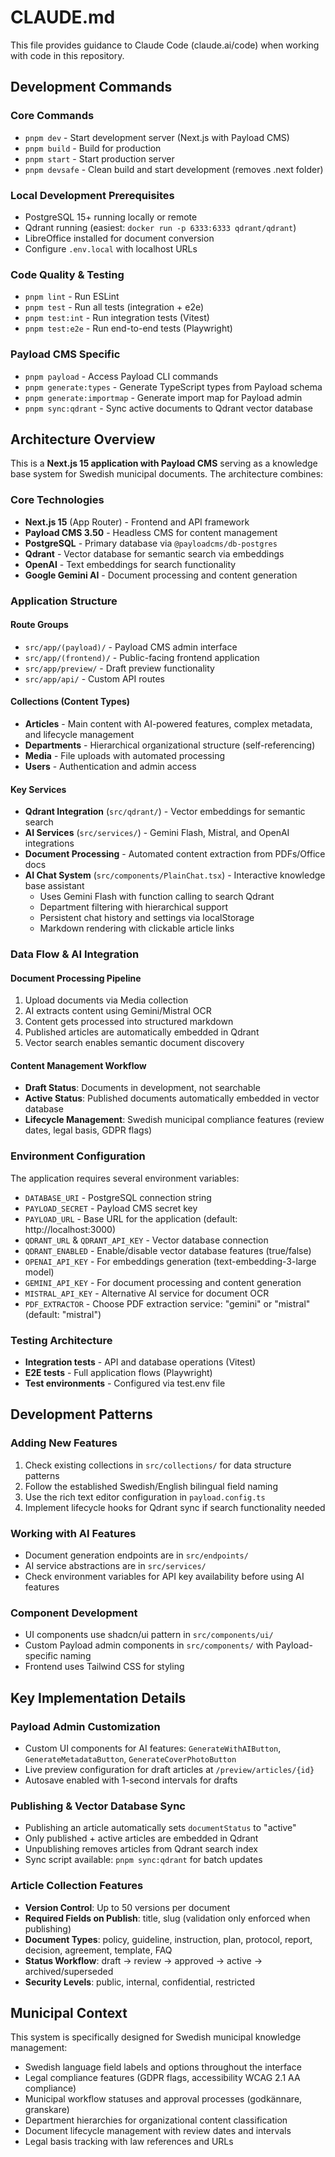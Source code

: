 # CLAUDE.md

This file provides guidance to Claude Code (claude.ai/code) when working with code in this repository.

## Development Commands

### Core Commands
- `pnpm dev` - Start development server (Next.js with Payload CMS)
- `pnpm build` - Build for production
- `pnpm start` - Start production server
- `pnpm devsafe` - Clean build and start development (removes .next folder)

### Local Development Prerequisites
- PostgreSQL 15+ running locally or remote
- Qdrant running (easiest: `docker run -p 6333:6333 qdrant/qdrant`)
- LibreOffice installed for document conversion
- Configure `.env.local` with localhost URLs

### Code Quality & Testing
- `pnpm lint` - Run ESLint
- `pnpm test` - Run all tests (integration + e2e)
- `pnpm test:int` - Run integration tests (Vitest)
- `pnpm test:e2e` - Run end-to-end tests (Playwright)

### Payload CMS Specific
- `pnpm payload` - Access Payload CLI commands
- `pnpm generate:types` - Generate TypeScript types from Payload schema
- `pnpm generate:importmap` - Generate import map for Payload admin
- `pnpm sync:qdrant` - Sync active documents to Qdrant vector database

## Architecture Overview

This is a **Next.js 15 application with Payload CMS** serving as a knowledge base system for Swedish municipal documents. The architecture combines:

### Core Technologies
- **Next.js 15** (App Router) - Frontend and API framework
- **Payload CMS 3.50** - Headless CMS for content management
- **PostgreSQL** - Primary database via `@payloadcms/db-postgres`
- **Qdrant** - Vector database for semantic search via embeddings
- **OpenAI** - Text embeddings for search functionality
- **Google Gemini AI** - Document processing and content generation

### Application Structure

#### Route Groups
- `src/app/(payload)/` - Payload CMS admin interface
- `src/app/(frontend)/` - Public-facing frontend application
- `src/app/preview/` - Draft preview functionality
- `src/app/api/` - Custom API routes

#### Collections (Content Types)
- **Articles** - Main content with AI-powered features, complex metadata, and lifecycle management
- **Departments** - Hierarchical organizational structure (self-referencing)
- **Media** - File uploads with automated processing
- **Users** - Authentication and admin access

#### Key Services
- **Qdrant Integration** (`src/qdrant/`) - Vector embeddings for semantic search
- **AI Services** (`src/services/`) - Gemini Flash, Mistral, and OpenAI integrations
- **Document Processing** - Automated content extraction from PDFs/Office docs
- **AI Chat System** (`src/components/PlainChat.tsx`) - Interactive knowledge base assistant
  - Uses Gemini Flash with function calling to search Qdrant
  - Department filtering with hierarchical support
  - Persistent chat history and settings via localStorage
  - Markdown rendering with clickable article links

### Data Flow & AI Integration

#### Document Processing Pipeline
1. Upload documents via Media collection
2. AI extracts content using Gemini/Mistral OCR
3. Content gets processed into structured markdown
4. Published articles are automatically embedded in Qdrant
5. Vector search enables semantic document discovery

#### Content Management Workflow
- **Draft Status**: Documents in development, not searchable
- **Active Status**: Published documents automatically embedded in vector database
- **Lifecycle Management**: Swedish municipal compliance features (review dates, legal basis, GDPR flags)

### Environment Configuration

The application requires several environment variables:
- `DATABASE_URI` - PostgreSQL connection string
- `PAYLOAD_SECRET` - Payload CMS secret key
- `PAYLOAD_URL` - Base URL for the application (default: http://localhost:3000)
- `QDRANT_URL` & `QDRANT_API_KEY` - Vector database connection
- `QDRANT_ENABLED` - Enable/disable vector database features (true/false)
- `OPENAI_API_KEY` - For embeddings generation (text-embedding-3-large model)
- `GEMINI_API_KEY` - For document processing and content generation
- `MISTRAL_API_KEY` - Alternative AI service for document OCR
- `PDF_EXTRACTOR` - Choose PDF extraction service: "gemini" or "mistral" (default: "mistral")

### Testing Architecture
- **Integration tests** - API and database operations (Vitest)
- **E2E tests** - Full application flows (Playwright)
- **Test environments** - Configured via test.env file

## Development Patterns

### Adding New Features
1. Check existing collections in `src/collections/` for data structure patterns
2. Follow the established Swedish/English bilingual field naming
3. Use the rich text editor configuration in `payload.config.ts`
4. Implement lifecycle hooks for Qdrant sync if search functionality needed

### Working with AI Features
- Document generation endpoints are in `src/endpoints/`
- AI service abstractions are in `src/services/`
- Check environment variables for API key availability before using AI features

### Component Development
- UI components use shadcn/ui pattern in `src/components/ui/`
- Custom Payload admin components in `src/components/` with Payload-specific naming
- Frontend uses Tailwind CSS for styling

## Key Implementation Details

### Payload Admin Customization
- Custom UI components for AI features: `GenerateWithAIButton`, `GenerateMetadataButton`, `GenerateCoverPhotoButton`
- Live preview configuration for draft articles at `/preview/articles/{id}`
- Autosave enabled with 1-second intervals for drafts

### Publishing & Vector Database Sync
- Publishing an article automatically sets `documentStatus` to "active"
- Only published + active articles are embedded in Qdrant
- Unpublishing removes articles from Qdrant search index
- Sync script available: `pnpm sync:qdrant` for batch updates

### Article Collection Features
- **Version Control**: Up to 50 versions per document
- **Required Fields on Publish**: title, slug (validation only enforced when publishing)
- **Document Types**: policy, guideline, instruction, plan, protocol, report, decision, agreement, template, FAQ
- **Status Workflow**: draft → review → approved → active → archived/superseded
- **Security Levels**: public, internal, confidential, restricted

## Municipal Context

This system is specifically designed for Swedish municipal knowledge management:
- Swedish language field labels and options throughout the interface
- Legal compliance features (GDPR flags, accessibility WCAG 2.1 AA compliance)
- Municipal workflow statuses and approval processes (godkännare, granskare)
- Department hierarchies for organizational content classification
- Document lifecycle management with review dates and intervals
- Legal basis tracking with law references and URLs